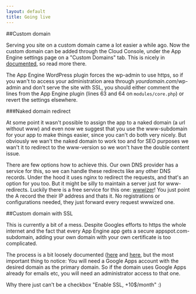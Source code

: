 ```yaml
---
layout: default
title: Going live
---
```


##Custom domain

Serving you site on a custom domain came a lot easier a while ago. Now the custom domain can be added through the Cloud Console, under the App Engine settings page on a "Custom Domains" tab. This is nicely in [documented](https://cloud.google.com/appengine/docs/domain), so read more there.

The App Engine WordPress plugin forces the wp-admin to use https, so if you wan't to access your administration area through <em>yourdomain.com</em>/wp-admin and don't serve the site with SSL, you should either comment the lines from the App Engine plugin (lines 63 and 64 on <code>modules/core.php</code>) or revert the settings elsewhere.

###Naked domain redirect

At some point it wasn't possible to assign the app to a naked domain (a url without www) and even now we suggest that you use the www-subdomain for your app to make things easier, since you can't do both very nicely. But obviously we wan't the naked domain to work too and for SEO purposes we wan't it to redirect to the www-version so we won't have the double content issue.

There are few options how to achieve this. Our own DNS provider has a service for this, so we can handle these redirects like any other DNS records. Under the hood it uses nginx to redirect the requests, and that's an option for you too. But it might be silly to maintain a server just for www-redirects. Luckily there is a free service for this one: [wwwizer](http://wwwizer.com/naked-domain-redirect)! You just point the A record the their IP address and thats it. No registrations or configurations needed, they just forward every request wwwized one.

##Custom domain with SSL

This is currently a bit of a mess. Despite Googles efforts to https the whole internet and the fact that every App Engine app gets a secure appspot.com-subdomain, adding your own domain with your own certificate is too complicated.

The process is a bit loosely documented ([here](https://cloud.google.com/appengine/docs/ssl) and [here](https://support.google.com/a/answer/2644334), but the most important thing to notice: You will need a Google Apps account with the desired domain as the primary domain. So if the domain uses Google Apps already for emails etc, you will need an administrator access to that one.

Why there just can't be a checkbox "Enable SSL, +10$/month" :)